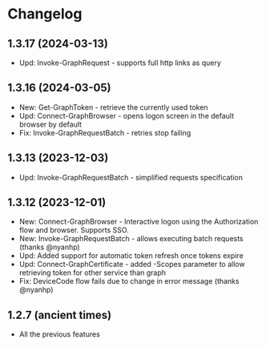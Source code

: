 ﻿# Changelog

## 1.3.17 (2024-03-13)

+ Upd: Invoke-GraphRequest - supports full http links as query

## 1.3.16 (2024-03-05)

+ New: Get-GraphToken - retrieve the currently used token
+ Upd: Connect-GraphBrowser - opens logon screen in the default browser by default
+ Fix: Invoke-GraphRequestBatch - retries stop failing

## 1.3.13 (2023-12-03)

+ Upd: Invoke-GraphRequestBatch - simplified requests specification

## 1.3.12 (2023-12-01)

+ New: Connect-GraphBrowser - Interactive logon using the Authorization flow and browser. Supports SSO.
+ New: Invoke-GraphRequestBatch - allows executing batch requests (thanks @nyanhp)
+ Upd: Added support for automatic token refresh once tokens expire
+ Upd: Connect-GraphCertificate - added -Scopes parameter to allow retrieving token for other service than graph
+ Fix: DeviceCode flow fails due to change in error message (thanks @nyanhp)

## 1.2.7 (ancient times)

+ All the previous features
